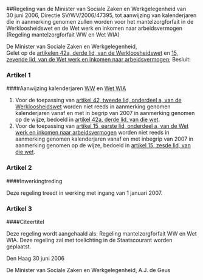 <meta http-equiv='Content-Type' content='text/html; charset=utf-8' />

##Regeling van de Minister van Sociale Zaken en Werkgelegenheid van 30 juni 2006, Directie SV/WV/2006/47395, tot aanwijzing van kalenderjaren die in aanmerking genomen zullen worden voor het mantelzorgforfait in de Werkloosheidswet en de Wet werk en inkomen naar arbeidsvermogen (Regeling mantelzorgforfait WW en Wet WIA)

De Minister van Sociale Zaken en Werkgelegenheid,  
Gelet op de [artikelen 42a, derde lid, van de Werkloosheidswet](../../../../../../../../wet/werkloosheidswet/BWBR0004045/README.md) en [15, zevende lid, van de Wet werk en inkomen naar arbeidsvermogen](../../../../../../../../wet/wet/werk/en/inkomen/naar/arbeidsvermogen/BWBR0019057/README.md);
Besluit:    

### Artikel  1  

####Aanwijzing kalenderjaren [WW](../../../../../../../../wet/werkloosheidswet/BWBR0004045/README.md) en [Wet WIA](../../../../../../../../wet/wet/werk/en/inkomen/naar/arbeidsvermogen/BWBR0019057/README.md)

1.  Voor de toepassing van [artikel 42, tweede lid, onderdeel a, van de Werkloosheidswet](../../../../../../../../wet/werkloosheidswet/BWBR0004045/README.md) worden niet reeds in aanmerking genomen kalenderjaren vanaf en met in begrip van 2007 in aanmerking genomen op de wijze, bedoeld in [artikel 42a, derde lid, van die wet](../../../../../../../../wet/werkloosheidswet/BWBR0004045/README.md).   
2.  Voor de toepassing van [artikel 15, eerste lid, onderdeel a, van de Wet werk en inkomen naar arbeidsvermogen](../../../../../../../../wet/wet/werk/en/inkomen/naar/arbeidsvermogen/BWBR0019057/README.md) worden niet reeds in aanmerking genomen kalenderjaren vanaf en met inbegrip van 2007 in aanmerking genomen op de wijze, bedoeld in [artikel 15, zesde lid, van die wet](../../../../../../../../wet/wet/werk/en/inkomen/naar/arbeidsvermogen/BWBR0019057/README.md).  

### Artikel  2  

####Inwerkingtreding

Deze regeling treedt in werking met ingang van 1 januari 2007. 

### Artikel  3  

####Citeertitel

Deze regeling wordt aangehaald als: Regeling mantelzorgforfait WW en Wet WIA. 
Deze regeling zal met toelichting in de Staatscourant worden geplaatst.   

Den Haag 
30 juni 2006   

De 
Minister van Sociale Zaken en Werkgelegenheid, 
A.J. de Geus     
